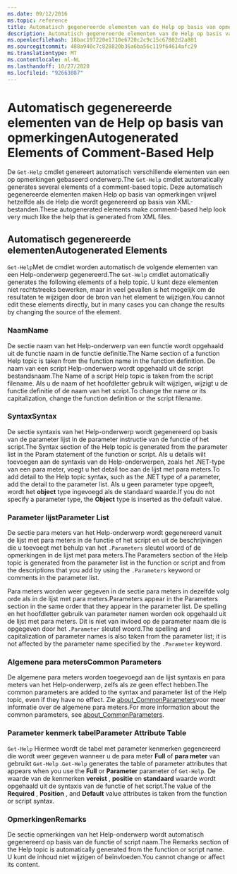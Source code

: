 ```yaml
---
ms.date: 09/12/2016
ms.topic: reference
title: Automatisch gegenereerde elementen van de Help op basis van opmerkingen
description: Automatisch gegenereerde elementen van de Help op basis van opmerkingen
ms.openlocfilehash: 18bac197220e1710e6720c2c9c15c67802d2a801
ms.sourcegitcommit: 488a940c7c828820b36a6ba56c119f64614afc29
ms.translationtype: MT
ms.contentlocale: nl-NL
ms.lasthandoff: 10/27/2020
ms.locfileid: "92663087"
---
```

# <a name="autogenerated-elements-of-comment-based-help"></a><span data-ttu-id="30cb4-103">Automatisch gegenereerde elementen van de Help op basis van opmerkingen</span><span class="sxs-lookup"><span data-stu-id="30cb4-103">Autogenerated Elements of Comment-Based Help</span></span>

<span data-ttu-id="30cb4-104">De `Get-Help` cmdlet genereert automatisch verschillende elementen van een op opmerkingen gebaseerd onderwerp.</span><span class="sxs-lookup"><span data-stu-id="30cb4-104">The `Get-Help` cmdlet automatically generates several elements of a comment-based topic.</span></span> <span data-ttu-id="30cb4-105">Deze automatisch gegenereerde elementen maken Help op basis van opmerkingen vrijwel hetzelfde als de Help die wordt gegenereerd op basis van XML-bestanden.</span><span class="sxs-lookup"><span data-stu-id="30cb4-105">These autogenerated elements make comment-based help look very much like the help that is generated from XML files.</span></span>

## <a name="autogenerated-elements"></a><span data-ttu-id="30cb4-106">Automatisch gegenereerde elementen</span><span class="sxs-lookup"><span data-stu-id="30cb4-106">Autogenerated Elements</span></span>

<span data-ttu-id="30cb4-107">`Get-Help`Met de cmdlet worden automatisch de volgende elementen van een Help-onderwerp gegenereerd.</span><span class="sxs-lookup"><span data-stu-id="30cb4-107">The `Get-Help` cmdlet automatically generates the following elements of a help topic.</span></span> <span data-ttu-id="30cb4-108">U kunt deze elementen niet rechtstreeks bewerken, maar in veel gevallen is het mogelijk om de resultaten te wijzigen door de bron van het element te wijzigen.</span><span class="sxs-lookup"><span data-stu-id="30cb4-108">You cannot edit these elements directly, but in many cases you can change the results by changing the source of the element.</span></span>

### <a name="name"></a><span data-ttu-id="30cb4-109">Naam</span><span class="sxs-lookup"><span data-stu-id="30cb4-109">Name</span></span>

<span data-ttu-id="30cb4-110">De sectie naam van het Help-onderwerp van een functie wordt opgehaald uit de functie naam in de functie definitie.</span><span class="sxs-lookup"><span data-stu-id="30cb4-110">The Name section of a function Help topic is taken from the function name in the function definition.</span></span> <span data-ttu-id="30cb4-111">De naam van een script Help-onderwerp wordt opgehaald uit de script bestandsnaam.</span><span class="sxs-lookup"><span data-stu-id="30cb4-111">The Name of a script Help topic is taken from the script filename.</span></span> <span data-ttu-id="30cb4-112">Als u de naam of het hoofdletter gebruik wilt wijzigen, wijzigt u de functie definitie of de naam van het script.</span><span class="sxs-lookup"><span data-stu-id="30cb4-112">To change the name or its capitalization, change the function definition or the script filename.</span></span>

### <a name="syntax"></a><span data-ttu-id="30cb4-113">Syntax</span><span class="sxs-lookup"><span data-stu-id="30cb4-113">Syntax</span></span>

<span data-ttu-id="30cb4-114">De sectie syntaxis van het Help-onderwerp wordt gegenereerd op basis van de parameter lijst in de parameter instructie van de functie of het script.</span><span class="sxs-lookup"><span data-stu-id="30cb4-114">The Syntax section of the Help topic is generated from the parameter list in the Param statement of the function or script.</span></span> <span data-ttu-id="30cb4-115">Als u details wilt toevoegen aan de syntaxis van de Help-onderwerpen, zoals het .NET-type van een para meter, voegt u het detail toe aan de lijst met para meters.</span><span class="sxs-lookup"><span data-stu-id="30cb4-115">To add detail to the Help topic syntax, such as the .NET type of a parameter, add the detail to the parameter list.</span></span> <span data-ttu-id="30cb4-116">Als u geen parameter type opgeeft, wordt het **object** type ingevoegd als de standaard waarde.</span><span class="sxs-lookup"><span data-stu-id="30cb4-116">If you do not specify a parameter type, the **Object** type is inserted as the default value.</span></span>

### <a name="parameter-list"></a><span data-ttu-id="30cb4-117">Parameter lijst</span><span class="sxs-lookup"><span data-stu-id="30cb4-117">Parameter List</span></span>

<span data-ttu-id="30cb4-118">De sectie para meters van het Help-onderwerp wordt gegenereerd vanuit de lijst met para meters in de functie of het script en uit de beschrijvingen die u toevoegt met behulp van het `.Parameters` sleutel woord of de opmerkingen in de lijst met para meters.</span><span class="sxs-lookup"><span data-stu-id="30cb4-118">The Parameters section of the Help topic is generated from the parameter list in the function or script and from the descriptions that you add by using the `.Parameters` keyword or comments in the parameter list.</span></span>

<span data-ttu-id="30cb4-119">Para meters worden weer gegeven in de sectie para meters in dezelfde volg orde als in de lijst met para meters.</span><span class="sxs-lookup"><span data-stu-id="30cb4-119">Parameters appear in the Parameters section in the same order that they appear in the parameter list.</span></span> <span data-ttu-id="30cb4-120">De spelling en het hoofdletter gebruik van parameter namen worden ook opgehaald uit de lijst met para meters. Dit is niet van invloed op de parameter naam die is opgegeven door het `.Parameter` sleutel woord.</span><span class="sxs-lookup"><span data-stu-id="30cb4-120">The spelling and capitalization of parameter names is also taken from the parameter list; it is not affected by the parameter name specified by the `.Parameter` keyword.</span></span>

### <a name="common-parameters"></a><span data-ttu-id="30cb4-121">Algemene para meters</span><span class="sxs-lookup"><span data-stu-id="30cb4-121">Common Parameters</span></span>

<span data-ttu-id="30cb4-122">De algemene para meters worden toegevoegd aan de lijst syntaxis en para meters van het Help-onderwerp, zelfs als ze geen effect hebben.</span><span class="sxs-lookup"><span data-stu-id="30cb4-122">The common parameters are added to the syntax and parameter list of the Help topic, even if they have no effect.</span></span> <span data-ttu-id="30cb4-123">Zie [about_CommonParameters](/powershell/module/microsoft.powershell.core/about/about_commonparameters)voor meer informatie over de algemene para meters.</span><span class="sxs-lookup"><span data-stu-id="30cb4-123">For more information about the common parameters, see [about_CommonParameters](/powershell/module/microsoft.powershell.core/about/about_commonparameters).</span></span>

### <a name="parameter-attribute-table"></a><span data-ttu-id="30cb4-124">Parameter kenmerk tabel</span><span class="sxs-lookup"><span data-stu-id="30cb4-124">Parameter Attribute Table</span></span>

<span data-ttu-id="30cb4-125">`Get-Help` Hiermee wordt de tabel met parameter kenmerken gegenereerd die wordt weer gegeven wanneer u de para meter **Full** of **para meter** van gebruikt `Get-Help` .</span><span class="sxs-lookup"><span data-stu-id="30cb4-125">`Get-Help` generates the table of parameter attributes that appears when you use the **Full** or **Parameter** parameter of `Get-Help`.</span></span> <span data-ttu-id="30cb4-126">De waarde van de kenmerken **vereist** , **positie** en **standaard** waarde wordt opgehaald uit de syntaxis van de functie of het script.</span><span class="sxs-lookup"><span data-stu-id="30cb4-126">The value of the **Required** , **Position** , and **Default** value attributes is taken from the function or script syntax.</span></span>

### <a name="remarks"></a><span data-ttu-id="30cb4-127">Opmerkingen</span><span class="sxs-lookup"><span data-stu-id="30cb4-127">Remarks</span></span>

<span data-ttu-id="30cb4-128">De sectie opmerkingen van het Help-onderwerp wordt automatisch gegenereerd op basis van de functie of script naam.</span><span class="sxs-lookup"><span data-stu-id="30cb4-128">The Remarks section of the Help topic is automatically generated from the function or script name.</span></span>
<span data-ttu-id="30cb4-129">U kunt de inhoud niet wijzigen of beïnvloeden.</span><span class="sxs-lookup"><span data-stu-id="30cb4-129">You cannot change or affect its content.</span></span>
